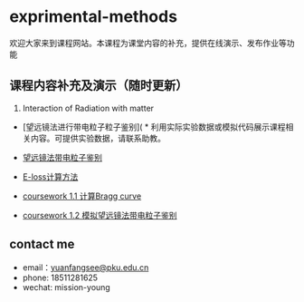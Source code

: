 # exprimental-methods
欢迎大家来到课程网站。本课程为课堂内容的补充，提供在线演示、发布作业等功能


## 课程内容补充及演示（随时更新）
1. Interaction of Radiation with matter
  * [望远镜法进行带电粒子粒子鉴别](  * 利用实际实验数据或模拟代码展示课程相关内容。可提供实验数据，请联系助教。

  * [望远镜法带电粒子鉴别](https://nbviewer.jupyter.org/github/pkunucexp/experimental-methods/blob/master/telescope%20PID.ipynb)
  * [E-loss计算方法](https://nbviewer.jupyter.org/github/pkunucexp/experimental-methods/blob/master/eloss%20calculation.ipynb)
  * [coursework 1.1 计算Bragg curve](https://nbviewer.jupyter.org/github/pkunucexp/experimental-methods/blob/master/coursework%201.1%20bragg%20curve.ipynb)
  * [coursework 1.2 模拟望远镜法带电粒子鉴别](https://nbviewer.jupyter.org/github/pkunucexp/experimental-methods/blob/master/coursework%201.2%20telescope.ipynb)
  

## contact me
- email：yuanfangsee@pku.edu.cn
- phone: 18511281625
- wechat: mission-young
